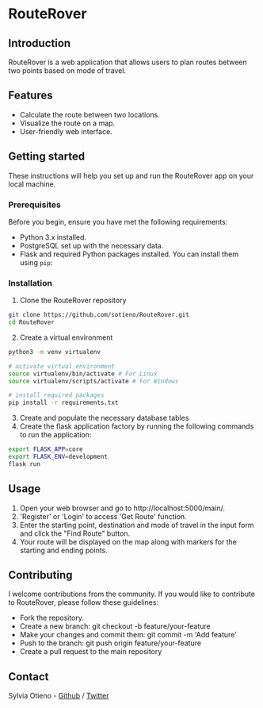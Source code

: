 # RouteRover

## Introduction
RouteRover is a web application that allows users to plan routes between two points based on mode of travel.

## Features

- Calculate the route between two locations.
- Visualize the route on a map.
- User-friendly web interface.

## Getting started

These instructions will help you set up and run the RouteRover app on your local machine.

### Prerequisites

Before you begin, ensure you have met the following requirements:

- Python 3.x installed.
- PostgreSQL set up with the necessary data.
- Flask and required Python packages installed. You can install them using `pip`:

### Installation

1. Clone the RouteRover repository

```bash
git clone https://github.com/sotieno/RouteRover.git
cd RouteRover
```

2. Create a virtual environment

```bash
python3 -m venv virtualenv

# activate virtual environment
source virtualenv/bin/activate # For Linux
source virtualenv/scripts/activate # For Windows

# install required packages
pip install -r requirements.txt
```

3. Create and populate the necessary database tables
4. Create the flask application factory by running the following commands to run the application:

```bash
export FLASK_APP=core
export FLASK_ENV=development
flask run
```

## Usage

1. Open your web browser and go to http://localhost:5000/main/.
2. 'Register' or 'Login' to access 'Get Route' function.
3. Enter the starting point, destination and mode of travel in the input form and click the "Find Route" button.
4. Your route will be displayed on the map along with markers for the starting and ending points.

## Contributing
I welcome contributions from the community. If you would like to contribute to RouteRover, please follow these guidelines:

* Fork the repository.
* Create a new branch: git checkout -b feature/your-feature
* Make your changes and commit them: git commit -m 'Add feature'
* Push to the branch: git push origin feature/your-feature
* Create a pull request to the main repository

## Contact

Sylvia Otieno - [Github](https://github.com/sotieno) / [Twitter](https://twitter.com/sotienos)
